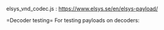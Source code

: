 
elsys_vnd_codec.js : https://www.elsys.se/en/elsys-payload/


=Decoder testing=
For testing payloads on decoders:


